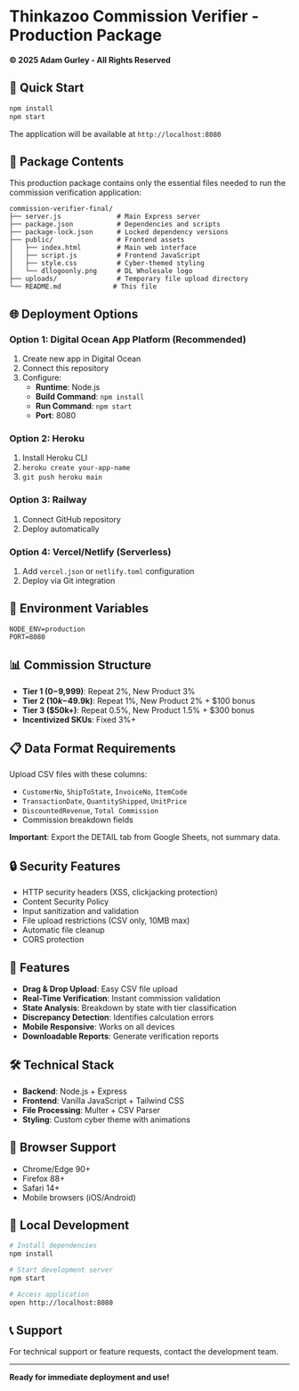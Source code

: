 # Thinkazoo Commission Verifier - Production Package
**© 2025 Adam Gurley - All Rights Reserved**

## 🚀 Quick Start

```bash
npm install
npm start
```

The application will be available at `http://localhost:8080`

## 📁 Package Contents

This production package contains only the essential files needed to run the commission verification application:

```
commission-verifier-final/
├── server.js              # Main Express server
├── package.json           # Dependencies and scripts
├── package-lock.json      # Locked dependency versions
├── public/                # Frontend assets
│   ├── index.html         # Main web interface
│   ├── script.js          # Frontend JavaScript
│   ├── style.css          # Cyber-themed styling
│   └── dllogoonly.png     # DL Wholesale logo
├── uploads/               # Temporary file upload directory
└── README.md             # This file
```

## 🌐 Deployment Options

### Option 1: Digital Ocean App Platform (Recommended)
1. Create new app in Digital Ocean
2. Connect this repository
3. Configure:
   - **Runtime**: Node.js
   - **Build Command**: `npm install`
   - **Run Command**: `npm start`
   - **Port**: 8080

### Option 2: Heroku
1. Install Heroku CLI
2. `heroku create your-app-name`
3. `git push heroku main`

### Option 3: Railway
1. Connect GitHub repository
2. Deploy automatically

### Option 4: Vercel/Netlify (Serverless)
1. Add `vercel.json` or `netlify.toml` configuration
2. Deploy via Git integration

## 🔧 Environment Variables

```
NODE_ENV=production
PORT=8080
```

## 📊 Commission Structure

- **Tier 1 ($0-$9,999)**: Repeat 2%, New Product 3%
- **Tier 2 ($10k-$49.9k)**: Repeat 1%, New Product 2% + $100 bonus
- **Tier 3 ($50k+)**: Repeat 0.5%, New Product 1.5% + $300 bonus
- **Incentivized SKUs**: Fixed 3%+

## 📋 Data Format Requirements

Upload CSV files with these columns:
- `CustomerNo`, `ShipToState`, `InvoiceNo`, `ItemCode`
- `TransactionDate`, `QuantityShipped`, `UnitPrice`
- `DiscountedRevenue`, `Total Commission`
- Commission breakdown fields

**Important**: Export the DETAIL tab from Google Sheets, not summary data.

## 🔒 Security Features

- HTTP security headers (XSS, clickjacking protection)
- Content Security Policy
- Input sanitization and validation
- File upload restrictions (CSV only, 10MB max)
- Automatic file cleanup
- CORS protection

## 🎯 Features

- **Drag & Drop Upload**: Easy CSV file upload
- **Real-Time Verification**: Instant commission validation
- **State Analysis**: Breakdown by state with tier classification
- **Discrepancy Detection**: Identifies calculation errors
- **Mobile Responsive**: Works on all devices
- **Downloadable Reports**: Generate verification reports

## 🛠️ Technical Stack

- **Backend**: Node.js + Express
- **Frontend**: Vanilla JavaScript + Tailwind CSS
- **File Processing**: Multer + CSV Parser
- **Styling**: Custom cyber theme with animations

## 📱 Browser Support

- Chrome/Edge 90+
- Firefox 88+
- Safari 14+
- Mobile browsers (iOS/Android)

## 🔧 Local Development

```bash
# Install dependencies
npm install

# Start development server
npm start

# Access application
open http://localhost:8080
```

## 📞 Support

For technical support or feature requests, contact the development team.

---

**Ready for immediate deployment and use!**

